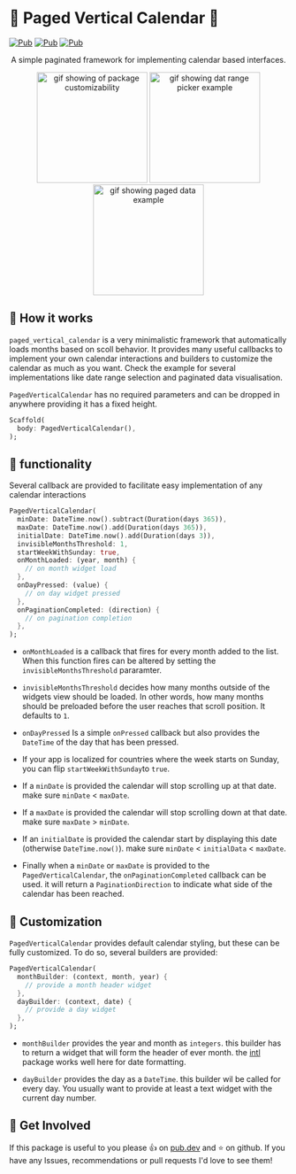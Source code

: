 # :calendar: Paged Vertical Calendar :calendar:

[![Pub](https://img.shields.io/pub/v/paged_vertical_calendar)](https://pub.dartlang.org/packages/paged_vertical_calendar)
[![Pub](https://img.shields.io/github/stars/casvanluijtelaar/paged_vertical_calendar)](https://github.com/casvanluijtelaar/paged_vertical_calendar)
[![Pub](https://img.shields.io/github/last-commit/casvanluijtelaar/paged_vertical_calendar)](https://github.com/casvanluijtelaar/paged_vertical_calendar)

<p align="center">
    A simple paginated framework for implementing calendar based interfaces.
</p>


<p align="center">
  <img src="https://github.com/casvanluijtelaar/paged_vertical_calendar/blob/master/assets/style_comp.gif?raw=true" alt="gif showing of package customizability" width="200"/>
  <img src="https://github.com/casvanluijtelaar/paged_vertical_calendar/blob/master/assets/range_comp.gif?raw=true" alt="gif showing dat range picker example" width="200"/>
  <img src="https://github.com/casvanluijtelaar/paged_vertical_calendar/blob/master/assets/paged_comp.gif?raw=true" alt="gif showing paged data example" width="200"/>
<p\>

## :hammer: How it works 
`paged_vertical_calendar` is a very minimalistic framework that automatically loads months based on scoll behavior. It provides many useful callbacks to implement your own calendar interactions and builders to customize the calendar as much as you want. Check the example for several implementations like date range selection and paginated data visualisation.

`PagedVerticalCalendar` has no required parameters and can be dropped in anywhere providing it has a fixed height.

```dart
Scaffold(
  body: PagedVerticalCalendar(),
);
```
## :loudspeaker: functionality

Several callback are provided to facilitate easy implementation of any calendar interactions

```dart
PagedVerticalCalendar(
  minDate: DateTime.now().subtract(Duration(days 365)),
  maxDate: DateTime.now().add(Duration(days 365)),
  initialDate: DateTime.now().add(Duration(days 3)),
  invisibleMonthsThreshold: 1,
  startWeekWithSunday: true,
  onMonthLoaded: (year, month) {
    // on month widget load 
  },
  onDayPressed: (value) {
    // on day widget pressed   
  },
  onPaginationCompleted: (direction) {
    // on pagination completion
  },
);
```
* `onMonthLoaded` is a callback that fires for every month added to the list. When this function fires can be altered by setting the `invisibleMonthsThreshold` pararamter. 

* `invisibleMonthsThreshold` decides how many months outside of the widgets view should be loaded. In other words, how many months should be preloaded before the user reaches that scroll position. It defaults to `1`.

* `onDayPressed` Is a simple `onPressed` callback but also provides the `DateTime` of the day that has been pressed.

* If your app is localized for countries where the week starts on  Sunday, you can flip `startWeekWithSunday`to `true`.

* If a `minDate` is provided the calendar will stop scrolling up at that date. make sure `minDate` < `maxDate`. 

* If a `maxDate` is provided the calendar will stop scrolling down at that date. make sure `maxDate` > `minDate`. 

* If an `initialDate` is provided the calendar start by displaying this date (otherwise `DateTime.now()`). make sure `minDate` < `initialData` < `maxDate`. 

* Finally when a `minDate` or `maxDate` is provided to the `PagedVerticalCalendar`, the `onPaginationCompleted` callback can be used. it will return a `PaginationDirection` to indicate what side of the calendar has been reached.




## :art: Customization

 `PagedVerticalCalendar` provides default calendar styling, but these can be fully customized. To do so, several builders are provided:

```dart
PagedVerticalCalendar(
  monthBuilder: (context, month, year) {
    // provide a month header widget
  },
  dayBuilder: (context, date) {
    // provide a day widget
  },
);
```

* `monthBuilder` provides the year and month as `integers`. this builder has to return a widget that will form the header of ever month. the [intl](https://pub.dev/packages/intl) package works well here for date formatting.

* `dayBuilder` provides the day as a `DateTime`. this builder wil be called for every day. You usually want to provide at least a text widget with the current day number. 

## :wave: Get Involved

If this package is useful to you please :thumbsup: on [pub.dev](https://pub.dev/packages) and :star: on github. If you have any Issues, recommendations or pull requests I'd love to see them!